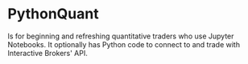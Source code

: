 # PythonQuant

Is for beginning and refreshing quantitative traders who use Jupyter Notebooks. It optionally has Python code to connect to and trade with Interactive Brokers' API.
